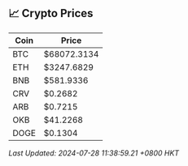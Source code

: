 ## 📈 Crypto Prices

| Coin | Price |
| ---- | ----- |
| BTC | $68072.3134 |
| ETH | $3247.6829 |
| BNB | $581.9336 |
| CRV | $0.2682 |
| ARB | $0.7215 |
| OKB | $41.2268 |
| DOGE | $0.1304 |

_Last Updated: 2024-07-28 11:38:59.21 +0800 HKT_